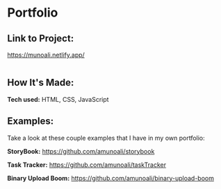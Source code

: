 
# Portfolio

## Link to Project:
https://munoali.netlify.app/


<img src="https://res.cloudinary.com/amunoali/image/upload/v1664212131/portfolio_ez4i5b.png" alt=""> 



## How It's Made:

**Tech used:** HTML, CSS, JavaScript



## Examples:
Take a look at these couple examples that I have in my own portfolio:

**StoryBook:** https://github.com/amunoali/storybook

**Task Tracker:** https://github.com/amunoali/taskTracker

**Binary Upload Boom:** https://github.com/amunoali/binary-upload-boom


